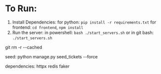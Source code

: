 # To Run:
1. Install Dependencies: 
for python: `pip install -r requirements.txt`
for frontend: `cd frontend`, `npm install`
2. Run the server:
in powershell: `bash ./start_servers.sh`
or
in git bash: `./start_servers.sh`

git rm -r --cached <folder>


seed: python manage.py seed_tickets --force


dependencies:
httpx
redis
faker